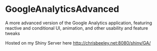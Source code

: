 GoogleAnalyticsAdvanced
=======================

A more advanced version of the Google Analytics application, featuring reactive and conditional UI, animation, and other usability and feature tweaks

Hosted on my Shiny Server here http://chrisbeeley.net:8080/shiny/GA/
